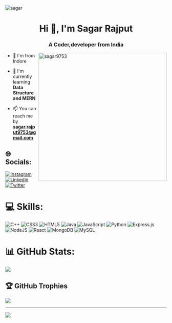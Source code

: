 ![sagar](https://github.com/sagar9753/sagar9753/assets/100395121/df9f4bf0-532b-4b64-96ac-4477a9b39f5f)

<h1 align="center">Hi 👋, I'm Sagar Rajput</h1>
<h3 align="center">A Coder,developer from India</h3>


<img align="right" width="400px" src="https://cdn.dribbble.com/users/1059583/screenshots/4171367/coding-freak.gif" alt="sagar9753" />


- 🌆 I'm from Indore 

- 🌱 I'm currently learning **Data Structure and MERN**

- 📫 You can reach me by **sagar.rajput9753@gmail.com**

## 🌐 Socials:
[![Instagram](https://img.shields.io/badge/Instagram-%23E4405F.svg?logo=Instagram&logoColor=white)](https://instagram.com/_sagar_rajput_03) [![LinkedIn](https://img.shields.io/badge/LinkedIn-%230077B5.svg?logo=linkedin&logoColor=white)](https://linkedin.com/in/sagar-rajput-247b92228) [![Twitter](https://img.shields.io/badge/Twitter-%231DA1F2.svg?logo=Twitter&logoColor=white)](https://twitter.com/sagarra27647847) 

# 💻 Skills:
![C++](https://img.shields.io/badge/c++-%2300599C.svg?style=for-the-badge&logo=c%2B%2B&logoColor=white) ![CSS3](https://img.shields.io/badge/css3-%231572B6.svg?style=for-the-badge&logo=css3&logoColor=white) ![HTML5](https://img.shields.io/badge/html5-%23E34F26.svg?style=for-the-badge&logo=html5&logoColor=white) ![Java](https://img.shields.io/badge/java-%23ED8B00.svg?style=for-the-badge&logo=java&logoColor=white) ![JavaScript](https://img.shields.io/badge/javascript-%23323330.svg?style=for-the-badge&logo=javascript&logoColor=%23F7DF1E) ![Python](https://img.shields.io/badge/python-3670A0?style=for-the-badge&logo=python&logoColor=ffdd54) ![Express.js](https://img.shields.io/badge/express.js-%23404d59.svg?style=for-the-badge&logo=express&logoColor=%2361DAFB) ![NodeJS](https://img.shields.io/badge/node.js-6DA55F?style=for-the-badge&logo=node.js&logoColor=white) ![React](https://img.shields.io/badge/react-%2320232a.svg?style=for-the-badge&logo=react&logoColor=%2361DAFB) ![MongoDB](https://img.shields.io/badge/MongoDB-%234ea94b.svg?style=for-the-badge&logo=mongodb&logoColor=white) ![MySQL](https://img.shields.io/badge/mysql-%2300f.svg?style=for-the-badge&logo=mysql&logoColor=white)
# 📊 GitHub Stats:
<!--![](https://github-readme-stats.vercel.app/api?username=sagar9753&theme=tokyonight&hide_border=false&include_all_commits=true&count_private=false)<br/>
<!-- ![](https://github-readme-streak-stats.herokuapp.com/?user=sagar9753&theme=tokyonight&hide_border=false)<br/> -->
![](https://github-readme-stats.vercel.app/api/top-langs/?username=sagar9753&theme=tokyonight&hide_border=false&include_all_commits=true&count_private=false&layout=compact)

## 🏆 GitHub Trophies
![](https://github-profile-trophy.vercel.app/?username=sagar9753&theme=radical&no-frame=false&no-bg=true&margin-w=4)

---
[![](https://visitcount.itsvg.in/api?id=sagar9753&icon=5&color=3)](https://visitcount.itsvg.in)

<!-- Proudly created with GPRM ( https://gprm.itsvg.in ) -->
 
